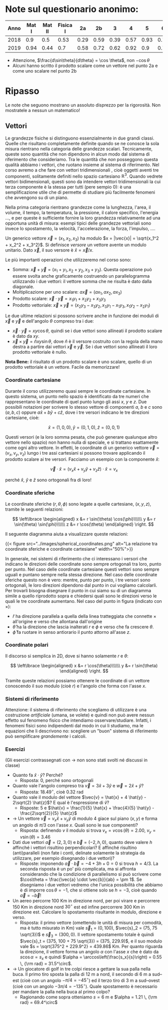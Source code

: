 # Note sul questionario anonimo:

Anno | Mat I | Mat II | Fisica I | 2a | 2b | 3 | 4 | 5 | 6
---|---|---|---|---|---|---|---|---|---
2018 | 0.9|0.5|0.53|	0.29| 0.59|0.39|0.57|0.93|0.74
2019 | 0.94|0.44|0.7|0.58|0.72|0.62|0.92|0.9|0.76

* Attenzione, $\frac{d\sin\theta}{d\theta} = \cos \theta$, non $-\cos\theta$
* Alcuni hanno scritto il prodotto scalare come un vettore nel punto 2a e come uno scalare nel punto 2b

# Ripasso

Le note che seguono mostrano un assoluto disprezzo per la rigorosità. Non mostratele a nessun un matematico!

## Vettori

Le grandezze fisiche si distinguono essenzialmente in due grandi classi. Quelle che risultano completamente definite quando se ne conosce la sola misura rientrano nella categoria delle grandezze scalari. Tecnicamente, queste sono quantità che non dipendono in alcun modo dal sistema di riferimento che consideriamo. Tra le quantità che *non* posseggono questa qualità abbiamo i vettori, che ruotano insieme al sistema di riferimento. Nel corso avremo a che fare con vettori tridimensionali , cioè oggetti aventi tre componenti, solitamente definiti nello spazio cartesiano $\mathbb{R}^3$. Quando vedrete vettori bidimensionali, questi sono da intendere vettori tridimensionali la cui terza componente è la stessa per tutti (pere sempio 0): è una semplificazione utile che di permette di studiare più facilmente fenomeni che avvengono su di un piano.

Nella prima categoria rientrano grandezze come la lunghezza, l'area, il volume, il tempo, la temperatura, la pressione, il calore specifico, l'energia ..., e per queste è sufficiente fornire la loro grandezza relativamente ad una opportuna unità di misura: esempi tipici delle grandezze vettoriali sono invece lo spostamento, la velocità, l'accelerazione, la forza, l'impulso, ....

Un generico vettore $\vec{x} = (x_1, x_2, x_3)$ ha modulo $x = |\vec{x}| = \sqrt{x_1^2 + x_2^2 + x_3^2}$. Si definisce *versore* un vettore avente un modulo unitario. Dato $\vec{x}$, il suo versore è $\hat{x} = \vec{x} / x$.

Le più importanti operazioni che utilizzeremo nel corso sono:

* Somma: $\vec{x} + \vec{y} = (x_1 + y_1, x_2 + y_2, x_3 + y_3)$. Questa operazione può essere svolta anche graficamente costruendo un parallelogramma utilizzando i due vettori: il vettore somma che ne risulta è dato dalla diagonale.
* Moltiplicazione per uno scalare: $a\vec{x} = (ax_1, ax_2, ax_3)$
* Prodotto scalare: $\vec{x} \cdot \vec{y} = x_1y_1 + x_2y_2 + x_3y_3$
* Prodotto vettoriale: $\vec{x} \times \vec{y} = (x_2y_3 - x_3y_2, x_3y_1 - x_1y_3, x_1y_2 - x_2y_1)$

Le due ultime relazioni si possono scrivere anche in funzione dei moduli di $\vec{x}$ e $\vec{y}$ e dell'angolo $\theta$ compreso tra i due:

* $\vec{x} \cdot \vec{y} = xy\cos{\theta}$, quindi se i due vettori sono allineati il prodotto scalare è dato da $xy$.
* $\vec{x} \times \vec{y} = \hat{n} xy\sin{\theta}$, dove $\hat{n}$ è il versore costruito con la regola della mano destra a partire dai vettori $\vec{x}$ e $\vec{y}$. Se i due vettori sono allineati il loro prodotto vettoriale è nullo.

**Nota Bene:** il risultato di un prodotto scalare è uno scalare, quello di un prodotto vettoriale è un vettore. Facile da memorizzare!

### Coordinate cartesiane

Durante il corso utilizzeremo quasi sempre le coordinate cartesiane. In questo sistema, un punto nello spazio è identificato da tre numeri che rappresentano le coordinate di quel punto lungo gli assi $x$, $y$ e $z$. Due possibili notazioni per scrivere lo stesso vettore di componenti $a$, $b$ e $c$ sono $(a, b, c$) oppure $a\hat{x} + b\hat{y} + c\hat{z}$, dove i tre versori indicano le tre direzioni cartesiane, cioè:

$$
\hat{x} = (1, 0, 0), \hat{y} = (0, 1, 0), \hat{z} = (0, 0, 1)
$$

Questi versori (e la loro somma pesata, che può generare qualunque altro vettore nello spazio) non hanno nulla di speciale, e si trattano esattamente come ogni altro vettore. In effetti, le coordinate di un generico vettore $\vec{v} = (v_x, v_y, v_z)$ lungo i tre assi cartesiani si possono trovare applicando il prodotto scalare ai tre versori. Facciamo un esempio con la componente $\hat{x}$:

$$
\vec{v} \cdot \hat{x} = (v_x\hat{x} + v_y\hat{y} + v_z\hat{z}) \cdot \hat{x} = v_x
$$

perché $\hat{x}$, $\hat{y}$ e $\hat{z}$ sono ortogonali fra di loro!



### Coordinate sferiche

Le coordinate sferiche $(r, \theta, \phi)$ sono legate a quelle cartesiane, $(x, y, z)$, tramite le seguenti relazioni:

$$
\left\lbrace
\begin{aligned}
x &= r \sin(\theta) \cos(\phi)\\\\\\
y &= r \sin(\theta) \sin(\phi)\\\\\\
z &= r \cos(\theta)
\end{aligned}
\right.
$$

Il seguente diagramma aiuta a visualizzare queste relazioni:

{{< figure src="../images/spherical_coordinates.png" alt="La relazione tra coordinate sferiche e coordinate cartesiane" width="50%">}}

In generale, nei sistemi di riferimento che ci interessano i versori che indicano le direzioni delle coordinate sono sempre ortogonali tra loro, punto per punto. Nel caso delle coordinate cartesiane questi vettori sono sempre uguali e puntano sempre nella stessa direzione. Nel caso delle coordinate sferiche questo non è vero: mentre, punto per punto, i tre versori sono ortogonali, le loro direzioni dipendono dal punto in cui vogliamo calcolarli. Per trovarli bisogna disegnare il punto in cui siamo su di un diagramma simile a quello riprodotto sopra e chiedersi quali sono le direzioni verso le quali le tre coordinate aumentano. Nel caso del punto in figura (indicato con $\times$):

* $\hat{r}$ ha direzione parallela a quella della linea tratteggiata che connette $\times$ all'origine e verso che allontana dall'origine
* $\hat{\theta}$ ha la direzione che lascia inalterati $r$ e $\phi$ e verso che fa crescere $\theta$.
* $\hat{\phi}$ fa ruotare in senso antiorario il punto attorno all'asse $z$.

### Coordinate polari

Il discorso si semplica in 2D, dove si hanno solamente $r$ e $\theta$:

$$
\left\lbrace
\begin{aligned}
x &= r \cos(\theta)\\\\\\
y &= r \sin(\theta)
\end{aligned}
\right.
$$

Tramite queste relazioni possiamo ottenere le coordinate di un vettore conoscendo il suo modulo (cioè $r$) e l'angolo che forma con l'asse $x$.

### Sistemi di riferimento

Attenzione: il sistema di riferimento che scegliamo di utilizzare è una costruzione *artificiale* (umana, se volete) e quindi non può avere nessun effetto sul fenomeno fisico che intendiamo osservare/studiare. Infatti, i fenomeni fisici sono indipendenti dal modo in cui li studiamo, ma le equazioni che li descrivono no: scegliere un "buon" sistema di riferimento può semplificare *grandemente* i calcoli.

### Esercizi

(Gli esercizi contrassegnati con $\rightarrow$ non sono stati svolti né discussi in classe)

* Quanto fa $\hat{x} \cdot \hat{y}$? Perché?
	* Risposta: 0, perché sono ortogonali
* Quanto vale l'angolo compreso tra $\vec{v} = 3 \hat{x} + 3 \hat{y}$ e $\vec{w} = 2\hat{x} + \hat{y}$?
	* Risposta: $18.49^\circ$, cioè $0.32$ rad
* Quanto vale il modulo del vettore $\vec{v} = \hat{x} + 4 \hat{y} - 2\sqrt{2} \hat{z}$? E qual è l'espressione di $\hat{v}$? 
	* Risposte: $5$ e $\hat{v} = \frac{1}{5} \hat{x} + \frac{4}{5} \hat{y} - \frac{2\sqrt{2}}{5} \hat{z}$
* $\rightarrow$ Un vettore $\vec{v} = v_x \hat{x} + v_y \hat{y}$ di modulo $4$ giace sul piano $(x, y)$ e forma un angolo di $\pi/3$ con l'asse $x$. Quali sono le sue componenti?
	* Risposta: definendo $v$ il modulo si trova $v_x = v \cos(\theta) = 2.00$, $v_y = v \sin(\theta) = 3.46$
* Dati due vettori $\vec{a} = (2, 3, 0)$ e $\vec{b} = (-2, h, 0)$, quanto deve valere $h$ affinché i vettori risultino perpendicolari? E affinché risultino (anti)paralleli (non fate i conti, delinate solamente la strategia da utilizzare, per esempio disegnando i due vettori)?
	* Risposte: imponendo $\vec{a} \cdot \vec{b} = -4 + 3h + 0 = 0$ si trova $h = 4/3$. La seconda risposta è un po' più complicata, ma si affronta considerando che la condizione di parallelismo si può scrivere come $\cos\theta = \frac{\vec{a} \cdot \vec{b}}{ab} = \pm 1$. Se disegniamo i due vettori vedremo che l'unica possibilità che abbiamo è di imporre $\cos{\theta} = -1$, che si ottiene solo se $h = -3$, cioè quando $\vec{a} = -\vec{b}$!
* Un aereo percorre 100 Km in direzione nord, per poi virare e percorrere 150 Km in direzione nord $30^\circ$ est ed infine percorrere 300 Km in direzione est. Calcolare lo spostamento risultante in modulo, direzione e verso. 
	* Risposta: il primo vettore (omettendo le unità di misura per comodità, ma è tutto misurato in Km) vale $\vec{s}_1 = (0, 100)$, $\vec{s}_2 = (75, 75 \sqrt{3})$ e $\vec{s}_3 = (300, 0)$. Il vettore spostamento totale è quindi $\vec{s}_t = (375, 100 + 75 \sqrt{3}) = (375, 229.9)$, e il suo modulo vale $s = \sqrt{375^2 + 229.9^2} = 439.86$ Km. Per quanto riguarda la direzione, il vettore forma un angolo $\alpha$ con l'asse $x$ che è dato da $s \cos\alpha = s_x$ e quindi $\alpha = \arccos\left(\frac{s_x}{s}\right) = 0.55 \, {\rm rad} = 31.5^\circ$.
*  $\rightarrow$ Un giocatore di golf in tre colpi riesce a gettare la sua palla nella buca. Il primo tiro sposta la palla di 12 m a nord, il secondo di 6 m a sud–est (cioè con un angolo $-\pi/4 = -45^\circ$) ed il terzo tiro di 3 m a sud–ovest (cioè con un angolo $-3\pi/4 = -135^\circ$). Quale spostamento è necessario per mandare la palla nella buca al primo colpo?
	* Ragionando come sopra otteniamo $s = 6$ m e $\alpha = 1.21 \, {\rm rad} = 69.4^\circ$
